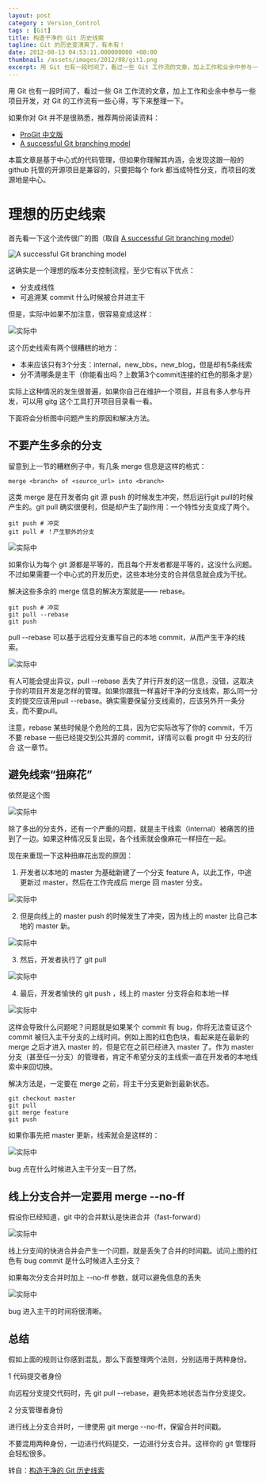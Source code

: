 ```yaml
---
layout: post
category : Version_Control
tags : [Git]
title: 构造干净的 Git 历史线索
tagline: Git 的历史变清爽了，有木有！
date: 2012-08-13 04:53:11.000000000 +08:00
thumbnail: /assets/images/2012/08/git1.png
excerpt: 用 Git 也有一段时间了，看过一些 Git 工作流的文章，加上工作和业余中参与一些项目开发，对 Git 的工作流有一些心得，写下来整理一下。本篇文章是基于中心式的代码管理，但如果你理解其内涵，会发现这跟一般的 github 托管的开源项目是兼容的，只要把每个 fork 都当成特性分支，而项目的发源地是中心。<br/>一个理想的版本分支控制流程，至少它有以下优点：<br/>1. 分支成线性<br/>2. 可追溯某 commit 什么时候被合并进主干<br/>但是，实际中如果不加注意，很容易出现糟糕的情况。
---
```

用 Git 也有一段时间了，看过一些 Git 工作流的文章，加上工作和业余中参与一些项目开发，对 Git 的工作流有一些心得，写下来整理一下。

如果你对 Git 并不是很熟悉，推荐两份阅读资料：

* [ProGit 中文版](http://progit.org/book/zh/)
* [A successful Git branching model](http://nvie.com/posts/a-successful-git-branching-model/)

本篇文章是基于中心式的代码管理，但如果你理解其内涵，会发现这跟一般的 github 托管的开源项目是兼容的，只要把每个 fork 都当成特性分支，而项目的发源地是中心。

# 理想的历史线索

首先看一下这个流传很广的图（取自 [A successful Git branching model](http://nvie.com/posts/a-successful-git-branching-model/)）

![A successful Git branching model](/assets/images/2012/08/git1.png)

这确实是一个理想的版本分支控制流程，至少它有以下优点：

* 分支成线性
* 可追溯某 commit 什么时候被合并进主干

但是，实际中如果不加注意，很容易变成这样：

![实际中](/assets/images/2012/08/git2.png)

这个历史线索有两个很糟糕的地方：

* 本来应该只有3个分支：internal，new_bbs，new_blog，但是却有5条线索
* 分不清哪条是主干（你能看出吗？上数第3个commit连接的红色的那条才是）

实际上这种情况的发生很普遍，如果你自己在维护一个项目，并且有多人参与开发，可以用 gitg 这个工具打开项目目录看一看。

下面将会分析图中问题产生的原因和解决方法。

## 不要产生多余的分支

留意到上一节的糟糕例子中，有几条 merge 信息是这样的格式：

	merge <branch> of <source_url> into <branch>

这类 merge 是在开发者向 git 源 push 的时候发生冲突，然后运行git pull的时候产生的。git pull 确实很便利，但是却产生了副作用：一个特性分支变成了两个。

	git push # 冲突
	git pull # ！产生额外的分支

![实际中](/assets/images/2012/08/git3.png)

如果你认为每个 git 源都是平等的，而且每个开发者都是平等的，这没什么问题。不过如果需要一个中心式的开发历史，这些本地分支的合并信息就会成为干扰。

解决这些多余的 merge 信息的解决方案就是—— rebase。

	git push # 冲突
	git pull --rebase
	git push

pull --rebase 可以基于远程分支重写自己的本地 commit，从而产生干净的线索。

![实际中](/assets/images/2012/08/git4.png)

有人可能会提出异议，pull --rebase 丢失了并行开发的这一信息，没错，这取决于你的项目开发是怎样的管理。如果你跟我一样喜好干净的分支线索，那么同一分支的提交应该用pull --rebase。确实需要保留分支线索的，应该另外开一条分支，而不要pull。

注意，rebase 某些时候是个危险的工具，因为它实际改写了你的 commit，千万不要 rebase 一些已经提交到公共源的 commit，详情可以看 progit 中 分支的衍合 这一章节。

## 避免线索“扭麻花”

依然是这个图

![实际中](/assets/images/2012/08/git2.png)

除了多出的分支外，还有一个严重的问题，就是主干线索（internal）被痛苦的扭到了一边。如果这种情况反复出现，各个线索就会像麻花一样扭在一起。

现在来重现一下这种扭麻花出现的原因：

1) 开发者以本地的 master 为基础新建了一个分支 feature A，以此工作，中途更新过 master，然后在工作完成后 merge 回 master 分支。

![实际中](/assets/images/2012/08/git5.png)

2) 但是向线上的 master push 的时候发生了冲突，因为线上的 master 比自己本地的 master 新。

![实际中](/assets/images/2012/08/git6.png)

3) 然后，开发者执行了 git pull

![实际中](/assets/images/2012/08/git7.png)

4) 最后，开发者愉快的 git push ，线上的 master 分支将会和本地一样

![实际中](/assets/images/2012/08/git8.png)

这样会导致什么问题呢？问题就是如果某个 commit 有 bug，你将无法查证这个 commit 被归入主干分支的上线时间。例如上图的红色色块，看起来是在最新的 merge 之后才进入 master 的，但是它在之前已经进入 master 了。作为 master 分支（甚至任一分支）的管理者，肯定不希望分支的主线索一直在开发者的本地线索中来回切换。

解决方法是，一定要在 merge 之前，将主干分支更新到最新状态。

	git checkout master
	git pull
	git merge feature
	git push

如果你事先把 master 更新，线索就会是这样的：

![实际中](/assets/images/2012/08/git9.png)

bug 点在什么时候进入主干分支一目了然。

## 线上分支合并一定要用 merge --no-ff

假设你已经知道，git 中的合并默认是快进合并（fast-forward）

![实际中](/assets/images/2012/08/git10.png)

线上分支间的快进合并会产生一个问题，就是丢失了合并的时间戳。试问上图的红色有 bug commit 是什么时候进入主分支？

如果每次分支合并时加上 --no-ff 参数，就可以避免信息的丢失

![实际中](/assets/images/2012/08/git11.png)

bug 进入主干的时间将很清晰。

## 总结

假如上面的规则让你感到混乱，那么下面整理两个法则，分别适用于两种身份。

1 代码提交者身份

向远程分支提交代码时，先 git pull --rebase，避免把本地状态当作分支提交。

2 分支管理者身份

进行线上分支合并时，一律使用 git merge --no-ff，保留合并时间戳。

不要混用两种身份，一边进行代码提交，一边进行分支合并。这样你的 git 管理将会轻松很多。

转自：[构造干净的 Git 历史线索](http://codecampo.com/topics/379)
